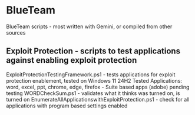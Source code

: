 # BlueTeam
BlueTeam scripts - most written with Gemini, or compiled from other sources

## Exploit Protection - scripts to test applications against enabling exploit protection
ExploitProtectionTestingFramework.ps1 - tests applications for exploit protection enablement, tested on Windows 11 24H2
      Tested Applications: word, excel, ppt, chrome, edge, firefox - Suite based apps (adobe) pending testing
WORDCheckSum.ps1 - validates what it thinks was turned on, is turned on
EnumerateAllApplicationswithExploitProtection.ps1 - check for all applications with program based settings enabled



      
